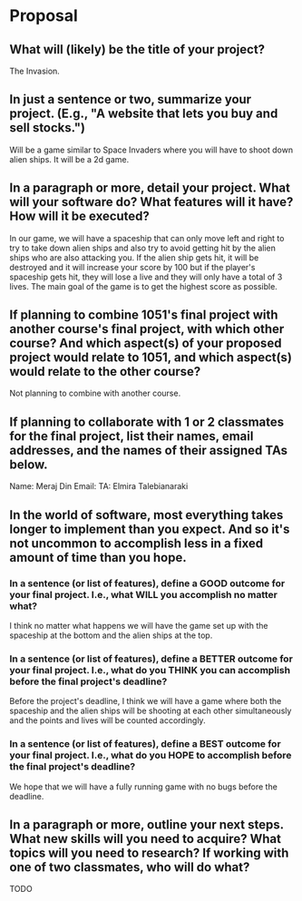 # Proposal

## What will (likely) be the title of your project?

The Invasion.

## In just a sentence or two, summarize your project. (E.g., "A website that lets you buy and sell stocks.")

Will be a game similar to Space Invaders where you will have to shoot down alien ships. It will be a 2d game.

## In a paragraph or more, detail your project. What will your software do? What features will it have? How will it be executed?

In our game, we will have a spaceship that can only move left and right to try to take down alien ships and also try to avoid getting hit by the alien ships who are also attacking you. If the alien ship gets hit, it will be destroyed and it will increase your score by 100 but if the player's spaceship gets hit, they will lose a live and they will only have a total of 3 lives. The main goal of the game is to get the highest score as possible.

## If planning to combine 1051's final project with another course's final project, with which other course? And which aspect(s) of your proposed project would relate to 1051, and which aspect(s) would relate to the other course?

Not planning to combine with another course.

## If planning to collaborate with 1 or 2 classmates for the final project, list their names, email addresses, and the names of their assigned TAs below.

Name: Meraj Din
Email:
TA: Elmira Talebianaraki

## In the world of software, most everything takes longer to implement than you expect. And so it's not uncommon to accomplish less in a fixed amount of time than you hope.

### In a sentence (or list of features), define a GOOD outcome for your final project. I.e., what WILL you accomplish no matter what?

I think no matter what happens we will have the game set up with the spaceship at the bottom and the alien ships at the top.

### In a sentence (or list of features), define a BETTER outcome for your final project. I.e., what do you THINK you can accomplish before the final project's deadline?

Before the project's deadline, I think we will have a game where both the spaceship and the alien ships will be shooting at each other simultaneously and the points and lives will be counted accordingly.

### In a sentence (or list of features), define a BEST outcome for your final project. I.e., what do you HOPE to accomplish before the final project's deadline?

We hope that we will have a fully running game with no bugs before the deadline.

## In a paragraph or more, outline your next steps. What new skills will you need to acquire? What topics will you need to research? If working with one of two classmates, who will do what?

TODO
